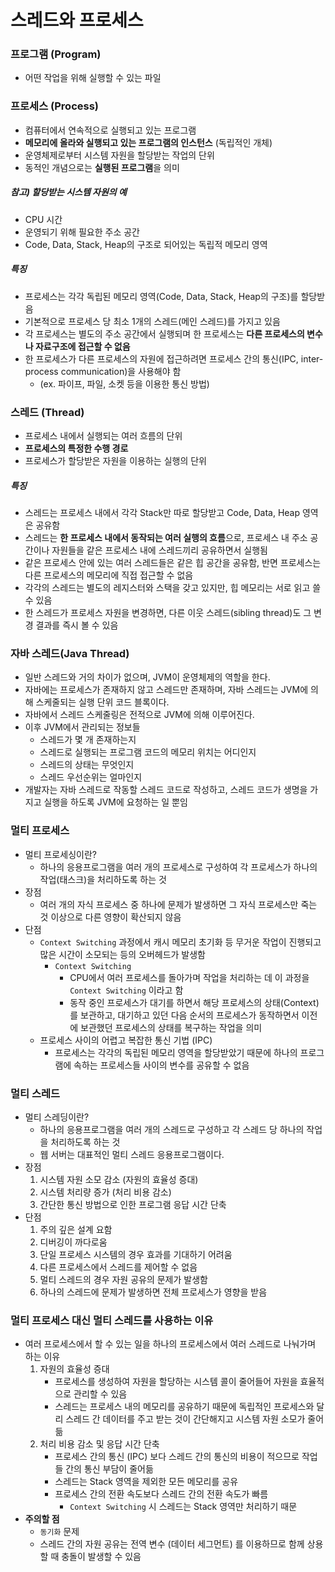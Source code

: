 # 스레드와 프로세스
### 프로그램 (Program)
* 어떤 작업을 위해 실행할 수 있는 파일
### 프로세스 (Process)
* 컴퓨터에서 연속적으로 실행되고 있는 프로그램
* **메모리에 올라와 실행되고 있는 프로그램의 인스턴스** (독립적인 개체)
* 운영체제로부터 시스템 자원을 할당받는 작업의 단위
* 동적인 개념으로는 **실행된 프로그램**을 의미  
##### 참고) 할당받는 시스템 자원의 예 
  * CPU 시간
  * 운영되기 위해 필요한 주소 공간
  * Code, Data, Stack, Heap의 구조로 되어있는 독립적 메모리 영역
##### 특징
  * 프로세스는 각각 독립된 메모리 영역(Code, Data, Stack, Heap의 구조)를 할당받음
  * 기본적으로 프로세스 당 최소 1개의 스레드(메인 스레드)를 가지고 있음
  * 각 프로세스는 별도의 주소 공간에서 실행되며 한 프로세스는 **다른 프로세스의 변수나 자료구조에 접근할 수 없음**
  * 한 프로세스가 다른 프로세스의 자원에 접근하려면 프로세스 간의 통신(IPC, inter-process communication)을 사용해야 함
    * (ex. 파이프, 파일, 소켓 등을 이용한 통신 방법)
### 스레드 (Thread)
* 프로세스 내에서 실행되는 여러 흐름의 단위
* **프로세스의 특정한 수행 경로**
* 프로세스가 할당받은 자원을 이용하는 실행의 단위
##### 특징
  * 스레드는 프로세스 내에서 각각 Stack만 따로 할당받고 Code, Data, Heap 영역은 공유함
  * 스레드는 **한 프로세스 내에서 동작되는 여러 실행의 흐름**으로, 프로세스 내 주소 공간이나 자원들을 같은 프로세스 내에 스레드끼리 공유하면서 실행됨
  * 같은 프로세스 안에 있는 여러 스레드들은 같은 힙 공간을 공유함, 반면 프로세스는 다른 프로세스의 메모리에 직접 접근할 수 없음
  * 각각의 스레드는 별도의 레지스터와 스택을 갖고 있지만, 힙 메모리는 서로 읽고 쓸 수 있음
  * 한 스레드가 프로세스 자원을 변경하면, 다른 이웃 스레드(sibling thread)도 그 변경 결과를 즉시 볼 수 있음
### 자바 스레드(Java Thread)
  * 일반 스레드와 거의 차이가 없으며, JVM이 운영체제의 역할을 한다.
  * 자바에는 프로세스가 존재하지 않고 스레드만 존재하며, 자바 스레드는 JVM에 의해 스케줄되는 실행 단위 코드 블록이다.
  * 자바에서 스레드 스케줄링은 전적으로 JVM에 의해 이루어진다.
  * 이후 JVM에서 관리되는 정보들
    * 스레드가 몇 개 존재하는지
    * 스레드로 실행되는 프로그램 코드의 메모리 위치는 어디인지
    * 스레드의 상태는 무엇인지
    * 스레드 우선순위는 얼마인지
  * 개발자는 자바 스레드로 작동할 스레드 코드로 작성하고, 스레드 코드가 생명을 가지고 실행을 하도록 JVM에 요청하는 일 뿐임
### 멀티 프로세스
* 멀티 프로세싱이란?
  * 하나의 응용프로그램을 여러 개의 프로세스로 구성하여 각 프로세스가 하나의 작업(태스크)을 처리하도록 하는 것
* 장점
  * 여러 개의 자식 프로세스 중 하나에 문제가 발생하면 그 자식 프로세스만 죽는 것 이상으로 다른 영향이 확산되지 않음
* 단점
  * `Context Switching` 과정에서 캐시 메모리 초기화 등 무거운 작업이 진행되고 많은 시간이 소모되는 등의 오버헤드가 발생함
    * `Context Switching`
      * CPU에서 여러 프로세스를 돌아가며 작업을 처리하는 데 이 과정을 `Context Switching` 이라고 함
      * 동작 중인 프로세스가 대기를 하면서 해당 프로세스의 상태(Context)를 보관하고, 대기하고 있던 다음 순서의 프로세스가 동작하면서 이전에 보관했던 프로세스의 상태를 복구하는 작업을 의미
  * 프로세스 사이의 어렵고 복잡한 통신 기법 (IPC)
    * 프로세스는 각각의 독립된 메모리 영역을 할당받았기 때문에 하나의 프로그램에 속하는 프로세스들 사이의 변수를 공유할 수 없음
### 멀티 스레드
* 멀티 스레딩이란?
  * 하나의 응용프로그램을 여러 개의 스레드로 구성하고 각 스레드 당 하나의 작업을 처리하도록 하는 것
  * 웹 서버는 대표적인 멀티 스레드 응용프로그램이다.
* 장점
  1. 시스템 자원 소모 감소 (자원의 효율성 증대)
  2. 시스템 처리량 증가 (처리 비용 감소)
  3. 간단한 통신 방법으로 인한 프로그램 응답 시간 단축
* 단점
  1. 주의 깊은 설계 요함
  2. 디버깅이 까다로움
  3. 단일 프로세스 시스템의 경우 효과를 기대하기 어려움
  4. 다른 프로세스에서 스레드를 제어할 수 없음
  5. 멀티 스레드의 경우 자원 공유의 문제가 발생함
  6. 하나의 스레드에 문제가 발생하면 전체 프로세스가 영향을 받음
### 멀티 프로세스 대신 멀티 스레드를 사용하는 이유
* 여러 프로세스에서 할 수 있는 일을 하나의 프로세스에서 여러 스레드로 나눠가며 하는 이유
  1. 자원의 효율성 증대
     * 프로세스를 생성하여 자원을 할당하는 시스템 콜이 줄어들어 자원을 효율적으로 관리할 수 있음
     * 스레드는 프로세스 내의 메모리를 공유하기 때문에 독립적인 프로세스와 달리 스레드 간 데이터를 주고 받는 것이 간단해지고 시스템 자원 소모가 줄어듦
  2. 처리 비용 감소 및 응답 시간 단축
     * 프로세스 간의 통신 (IPC) 보다 스레드 간의 통신의 비용이 적으므로 작업들 간의 통신 부담이 줄어듦
     * 스레드는 Stack 영역을 제외한 모든 메모리를 공유
     * 프로세스 간의 전환 속도보다 스레드 간의 전환 속도가 빠름
       * `Context Switching` 시 스레드는 Stack 영역만 처리하기 때문
* **주의할 점**
  * `동기화` 문제
  * 스레드 간의 자원 공유는 전역 변수 (데이터 세그먼트) 를 이용하므로 함께 상용할 때 충돌이 발생할 수 있음